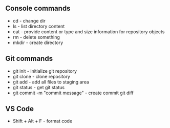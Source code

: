 ## Console commands

 - cd - change dir
 - ls - list directory content
 - cat -  provide content or type and size information for repository objects
 - rm - delete something
 - mkdir - create directory

## Git commands

 - git init - initialize git repository
 - git clone - clone repository
 - git add - add all files to staging area
 - git status - get git status 
 - git commit -m "commit message" - create commit git diff
 
 ## VS Code
  - Shift + Alt + F - format code
